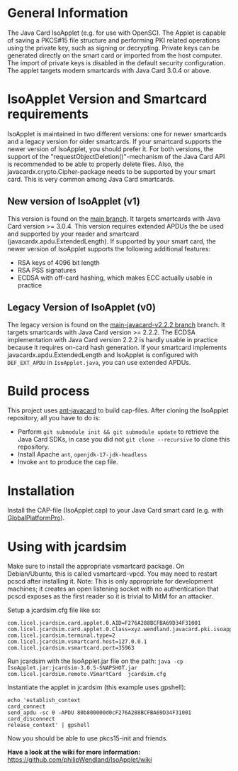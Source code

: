 # General Information
The Java Card IsoApplet (e.g. for use with OpenSC).
The Applet is capable of saving a PKCS#15 file structure and performing PKI related operations using the private key, such as signing or decrypting.
Private keys can be generated directly on the smart card or imported from the host computer.
The import of private keys is disabled in the default security configuration.
The applet targets modern smartcards with Java Card 3.0.4 or above.

# IsoApplet Version and Smartcard requirements
IsoApplet is maintained in two different versions: one for newer smartcards and a legacy version for older smartcards.
If your smartcard supports the newer version of IsoApplet, you should prefer it.
For both versions, the support of the "requestObjectDeletion()"-mechanism of the Java Card API is recommended to be able to properly delete files.
Also, the javacardx.crypto.Cipher-package needs to be supported by your smart card.
This is very common among Java Card smartcards.

## New version of IsoApplet (v1)
This version is found on the [main branch](https://github.com/philipWendland/IsoApplet/tree/main).
It targets smartcards with Java Card version >= 3.0.4.
This version requires extended APDUs the be used and supported by your reader and smartcard (javacardx.apdu.ExtendedLength).
If supported by your smart card, the newer version of IsoApplet supports the following additional features:
* RSA keys of 4096 bit length
* RSA PSS signatures
* ECDSA with off-card hashing, which makes ECC actually usable in practice

## Legacy Version of IsoApplet (v0)
The legacy version is found on the [main-javacard-v2.2.2 branch](https://github.com/philipWendland/IsoApplet/tree/main-javacard-v2.2.2) branch.
It targets smartcards with Java Card version >= 2.2.2.
The ECDSA implementation with Java Card version 2.2.2 is hardly usable in practice because it requires on-card hash generation.
If your smartcard implements javacardx.apdu.ExtendedLength and IsoApplet is configured with `DEF_EXT_APDU` in `IsoApplet.java`, you can use extended APDUs.

# Build process
This project uses [ant-javacard](https://github.com/martinpaljak/ant-javacard) to build cap-files.
After cloning the IsoApplet repository, all you have to do is:
* Perform `git submodule init && git submodule update` to retrieve the Java Card SDKs, in case you did not `git clone --recursive` to clone this repository.
* Install Apache `ant`, `openjdk-17-jdk-headless`
* Invoke `ant` to produce the cap file.

# Installation
Install the CAP-file (IsoApplet.cap) to your Java Card smart card (e.g. with [GlobalPlatformPro](https://github.com/martinpaljak/GlobalPlatformPro)).

# Using with jcardsim
Make sure to install the appropriate vsmartcard package. On Debian/Ubuntu, this is called vsmartcard-vpcd. You may need to restart pcscd after installing it. Note: This is only appropriate for development machines; it creates an open listening socket with no authentication that pcscd exposes as the first reader so it is trivial to MitM for an attacker.

Setup a jcardsim.cfg file like so:
```
com.licel.jcardsim.card.applet.0.AID=F276A288BCFBA69D34F31001
com.licel.jcardsim.card.applet.0.Class=xyz.wendland.javacard.pki.isoapplet.IsoApplet
com.licel.jcardsim.terminal.type=2
com.licel.jcardsim.vsmartcard.host=127.0.0.1
com.licel.jcardsim.vsmartcard.port=35963
```

Run jcardsim with the IsoApplet.jar file on the path:
```java -cp IsoApplet.jar:jcardsim-3.0.5-SNAPSHOT.jar com.licel.jcardsim.remote.VSmartCard  jcardsim.cfg```

Instantiate the applet in jcardsim (this example uses gpshell):
```
echo 'establish_context
card_connect
send_apdu -sc 0 -APDU 80b800000d0cF276A288BCFBA69D34F31001
card_disconnect
release_context' | gpshell
```

Now you should be able to use pkcs15-init and friends.

**Have a look at the wiki for more information:** https://github.com/philipWendland/IsoApplet/wiki

